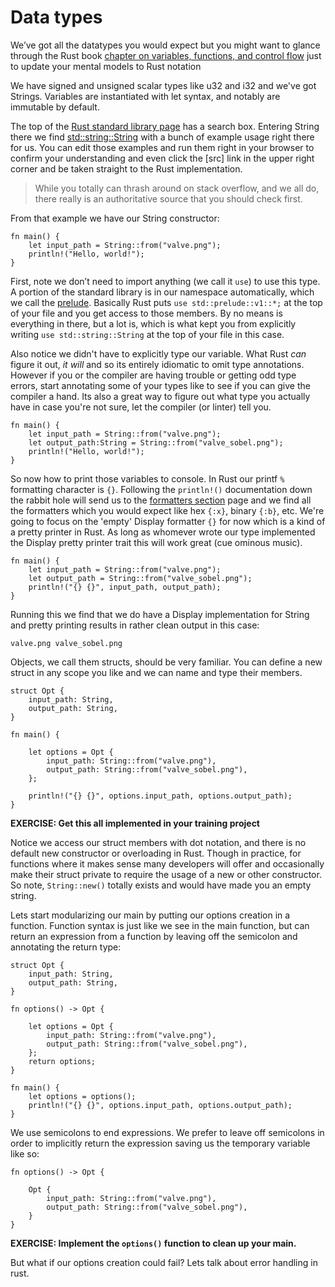 # Data types
We’ve got all the datatypes you would expect but you might want to glance through the Rust book [chapter on variables, functions, and control flow](https://doc.rust-lang.org/book/ch03-01-variables-and-mutability.html) just to update your mental models to Rust notation

We have signed and unsigned scalar types like u32 and i32 and we've got Strings. Variables are instantiated with let syntax, and notably are immutable by default.

The top of the [Rust standard library page](https://doc.rust-lang.org/std/) has a search box. Entering String there we find [std::string::String](https://doc.rust-lang.org/std/string/struct.String.html#method.from) with a bunch of example usage right there for us. You can edit those examples and run them right in your browser to confirm your understanding and even click the [src] link in the upper right corner and be taken straight to the Rust implementation.

> While you totally can thrash around on stack overflow, and we all do, there really is an authoritative source that you should check first.

From that example we have our String constructor:
```rust,no_run
fn main() {
    let input_path = String::from("valve.png");
    println!("Hello, world!");
}
```

First, note we don’t need to import anything (we call it `use`) to use this type. A portion of the standard library is in our namespace automatically, which we call the [prelude](https://doc.rust-lang.org/std/prelude/index.html). Basically Rust puts `use std::prelude::v1::*;` at the top of your file and you get access to those members. By no means is everything in there, but a lot is, which is what kept you from explicitly writing `use std::string::String` at the top of your file in this case.

Also notice we didn't have to explicitly type our variable. What Rust *can* figure it out, *it will* and so its entirely idiomatic to omit type annotations. However if you or the compiler are having trouble or getting odd type errors, start annotating some of your types like to see if you can give the compiler a hand. Its also a great way to figure out what type you actually have in case you're not sure, let the compiler (or linter) tell you.

```rust,editable
fn main() {
    let input_path = String::from("valve.png");
    let output_path:String = String::from("valve_sobel.png");
    println!("Hello, world!");
}
```

So now how to print those variables to console.  In Rust our printf `%` formatting character is `{}`. Following the `println!()` documentation down the rabbit hole will send us to the [formatters section](https://doc.rust-lang.org/std/fmt/index.html) page and we find all the formatters which you would expect like hex `{:x}`, binary `{:b}`, etc. We're going to focus on the 'empty' Display formatter `{}` for now which is a kind of a pretty printer in Rust. As long as whomever wrote our type implemented the Display pretty printer trait this will work great (cue ominous music).
```rust,editable
fn main() {
    let input_path = String::from("valve.png");
    let output_path = String::from("valve_sobel.png");
    println!("{} {}", input_path, output_path);
}
```
Running this we find that we do have a Display implementation for String and pretty printing results in rather clean output in this case:
```text
valve.png valve_sobel.png
```

Objects, we call them structs, should be very familiar. You can define a new struct in any scope you like and we can name and type their members.
```rust,editable
struct Opt {
    input_path: String,
    output_path: String,
}

fn main() {

    let options = Opt {
        input_path: String::from("valve.png"),
        output_path: String::from("valve_sobel.png"),
    };

    println!("{} {}", options.input_path, options.output_path);
}
```
**EXERCISE: Get this all implemented in your training project**

Notice we access our struct members with dot notation, and there is no default new constructor or overloading in Rust. Though in practice, for functions where it makes sense many developers will offer and occasionally make their struct private to require the usage of a new or other constructor. So note, `String::new()` totally exists and would have made you an empty string.


Lets start modularizing our main by putting our options creation in a function. Function syntax is just like we see in the main function, but can return an expression from a function by leaving off the semicolon and annotating the return type:
```rust,editable
struct Opt {
    input_path: String,
    output_path: String,
}

fn options() -> Opt {

    let options = Opt {
        input_path: String::from("valve.png"),
        output_path: String::from("valve_sobel.png"),
    };
    return options;
}

fn main() {
    let options = options();
    println!("{} {}", options.input_path, options.output_path);
}
``` 

We use semicolons to end expressions. We prefer to leave off semicolons in order to implicitly return the expression saving us the temporary variable like so:
```rust,ignore,no_run
fn options() -> Opt {

    Opt {
        input_path: String::from("valve.png"),
        output_path: String::from("valve_sobel.png"),
    }
}
```
**EXERCISE: Implement the `options()` function to clean up your main.**

But what if our options creation could fail? Lets talk about error handling in rust.